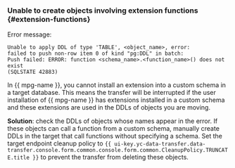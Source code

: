 ### Unable to create objects involving extension functions {#extension-functions}

Error message:

```text
Unable to apply DDL of type 'TABLE', <object_name>, error:
failed to push non-row item 0 of kind "pg:DDL" in batch:
Push failed: ERROR: function <schema_name>.<function_name>() does not exist 
(SQLSTATE 42883)
```

In {{ mpg-name }}, you cannot install an extension into a custom schema in a target database. This means the transfer will be interrupted if the user installation of {{ mpg-name }} has extensions installed in a custom schema and these extensions are used in the DDLs of objects you are moving.

**Solution**: check the DDLs of objects whose names appear in the error. If these objects can call a function from a custom schema, manually create DDLs in the target that call functions without specifying a schema. Set the target endpoint cleanup policy to `{{ ui-key.yc-data-transfer.data-transfer.console.form.common.console.form.common.CleanupPolicy.TRUNCATE.title }}` to prevent the transfer from deleting these objects.
